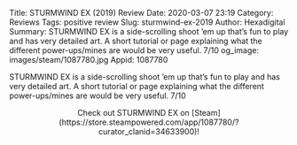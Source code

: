 Title: STURMWIND EX (2019) Review
Date: 2020-03-07 23:19
Category: Reviews
Tags: positive review
Slug: sturmwind-ex-2019
Author: Hexadigital
Summary: STURMWIND EX is a side-scrolling shoot ’em up that’s fun to play and has very detailed art. A short tutorial or page explaining what the different power-ups/mines are would be very useful. 7/10
og_image: images/steam/1087780.jpg
Appid: 1087780

STURMWIND EX is a side-scrolling shoot ’em up that’s fun to play and has very detailed art. A short tutorial or page explaining what the different power-ups/mines are would be very useful. 7/10

<center>Check out STURMWIND EX on [Steam](https://store.steampowered.com/app/1087780/?curator_clanid=34633900)!</center>
